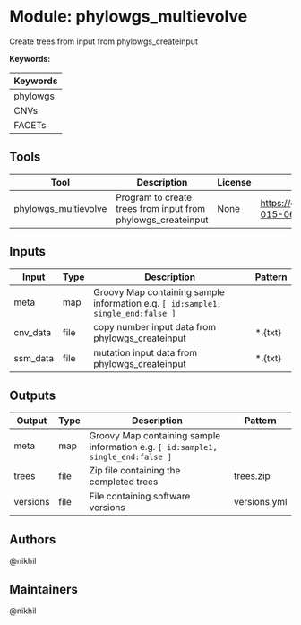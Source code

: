 # Module: phylowgs_multievolve

Create trees from input from phylowgs_createinput

**Keywords:**

| Keywords |
|----------|
| phylowgs |
| CNVs |
| FACETs |

## Tools

| Tool | Description | License | Homepage |
|------|-------------|---------|----------|
| phylowgs_multievolve | Program to create trees from input from phylowgs_createinput | None | https://genomebiology.biomedcentral.com/articles/10.1186/s13059-015-0602-8 |

## Inputs

| Input | Type | Description | Pattern |
|-------|------|-------------|---------|
| meta | map | Groovy Map containing sample information e.g. `[ id:sample1, single_end:false ]`  |  |
| cnv_data | file | copy number input data from phylowgs_createinput | *.{txt} |
| ssm_data | file | mutation input data from phylowgs_createinput | *.{txt} |

## Outputs

| Output | Type | Description | Pattern |
|--------|------|-------------|---------|
| meta | map | Groovy Map containing sample information e.g. `[ id:sample1, single_end:false ]`  |  |
| trees | file | Zip file containing the completed trees | trees.zip |
| versions | file | File containing software versions | versions.yml |

## Authors

@nikhil

## Maintainers

@nikhil

